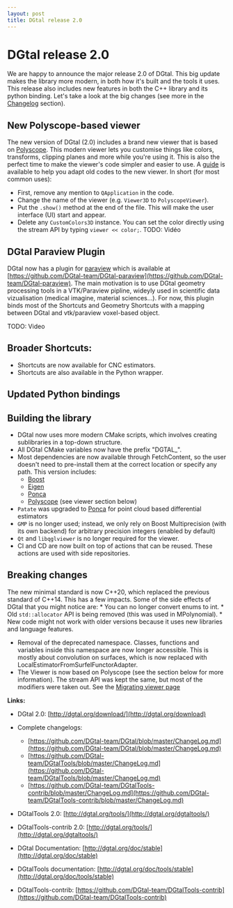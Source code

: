 ```yaml
---
layout: post
title: DGtal release 2.0
---
```



# DGtal release 2.0

We are happy to announce the major release 2.0 of DGtal. This big update makes the library more modern, in both how it's built and the tools it uses. This release also includes new features in both the C++ library and its python binding. Let's take a look at the big changes (see more in the [Changelog](https://github.com/DGtal-team/DGtal/blob/master/ChangeLog.md) section).


## New Polyscope-based viewer
The new version of DGtal (2.0) includes a brand new viewer that is based on [Polyscope](https://polyscope.run/). This modern viewer lets you customise things like colors, transforms, clipping planes and more while you're using it. This is also the perfect time to make the viewer's code simpler and easier to use. A [guide](xxxxxx) is available to help you adapt old codes to the new viewer. In short (for most common uses):
* First, remove any mention to `QApplication` in the code.
* Change the name of the viewer (e.g. `Viewer3D` to `PolyscopeViewer`).
* Put the `.show()` method at the end of the file. This will make the user interface (UI) start and appear.
* Delete any `CustomColors3D` instance. You can set the color directly using the stream API by typing `viewer << color;`.
TODO: Vidéo

## DGtal Paraview Plugin
DGtal now has a plugin for [paraview](http://paraview.org)  which is available at [https://github.com/DGtal-team/DGtal-paraview](https://github.com/DGtal-team/DGtal-paraview). The main motivation is to use DGtal geometry processing tools in a VTK/Paraview pipline, wideyly used in scientific data vizualisation (medical imagine, material sciences...). For now, this plugin binds most of the Shortcuts and Geometry Shortcuts with a mapping between DGtal and vtk/paraview voxel-based object.

TODO: Video

## Broader Shortcuts:
* Shortcuts are now available for CNC estimators.
* Shortcuts are also available in the Python wrapper.

## Updated Python bindings



## Building the library
* DGtal now uses more modern CMake scripts, which involves creating sublibraries in a top-down structure.
* All DGtal CMake variables now have the prefix "DGTAL_".
* Most dependencies are now available through FetchContent, so the user doesn't need to pre-install them at the correct location or specify any path. This version includes:
  * [Boost](https://www.boost.org/)
  * [Eigen](https://eigen.tuxfamily.org/index.php?title=Main_Page)
  * [Ponca](https://poncateam.github.io/ponca/index.html)
  * [Polyscope](https://polyscope.run/) (see viewer section below)
* `Patate` was upgraded to [Ponca](https://poncateam.github.io/ponca/index.html) for point cloud based differential estimators
* `GMP` is no longer used; instead, we only rely on  Boost Multiprecision (with its own backend) for arbitrary precision integers  (enabled by default)
* `Qt` and `libqglviewer` is no longer required for the viewer.
* CI and CD are now built on top of actions that can be reused. These actions are used with side repositories.

## Breaking changes
The new minimal standard is now C++20, which replaced the previous standard of C++14. This has a few impacts. Some of the side effects of DGtal that you might notice are:
    * You can no longer convert enums to int.
    * Old `std::allocator` API is being removed (this was used in MPolynomial).
    * New code might not work with older versions because it uses new libraries and language features.
* Removal of the deprecated namespace. Classes, functions and variables inside this namespace are now longer accessible. This is mostly about convolution on surfaces, which is now replaced with LocalEstimatorFromSurfelFunctorAdapter.
* The Viewer is now based on Polyscope (see the section below for more information). The stream API was kept the same, but most of the modifiers were taken out. See the [Migrating viewer page]()


**Links:**

  * DGtal 2.0: [http://dgtal.org/download/](http://dgtal.org/download)
  * Complete changelogs:
      * [https://github.com/DGtal-team/DGtal/blob/master/ChangeLog.md](https://github.com/DGtal-team/DGtal/blob/master/ChangeLog.md)
      * [https://github.com/DGtal-team/DGtalTools/blob/master/ChangeLog.md](https://github.com/DGtal-team/DGtalTools/blob/master/ChangeLog.md)
      * [https://github.com/DGtal-team/DGtalTools-contrib/blob/master/ChangeLog.md](https://github.com/DGtal-team/DGtalTools-contrib/blob/master/ChangeLog.md)

  * DGtalTools 2.0: [http://dgtal.org/tools/](http://dgtal.org/dgtaltools/)
  * DGtalTools-contrib 2.0: [http://dgtal.org/tools/](http://dgtal.org/dgtaltools/)
  * DGtal Documentation: [http://dgtal.org/doc/stable](http://dgtal.org/doc/stable)
  * DGtalTools documentation:  [http://dgtal.org/doc/tools/stable](http://dgtal.org/doc/tools/stable)
  * DGtalTools-contrib: [https://github.com/DGtal-team/DGtalTools-contrib](https://github.com/DGtal-team/DGtalTools-contrib)
